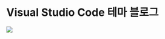 # Visual Studio Code 테마 블로그

<img src="https://img.shields.io/badge/React-61DAFB?style=flat-square&logo=react&logoColor=white"/>
